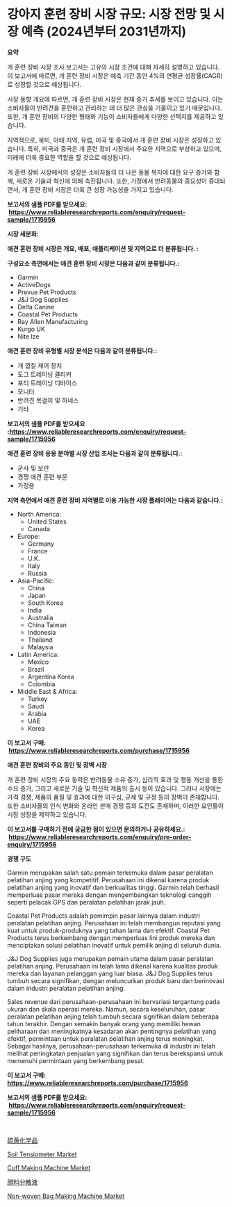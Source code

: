 <p><h1>강아지 훈련 장비 시장 규모: 시장 전망 및 시장 예측 (2024년부터 2031년까지)</h1></p><p><strong>요약</strong></p>
<p><p>개 훈련 장비 시장 조사 보고서는 고유의 시장 조건에 대해 자세히 설명하고 있습니다. 이 보고서에 따르면, 개 훈련 장비 시장은 예측 기간 동안 4%의 연평균 성장률(CAGR)로 성장할 것으로 예상됩니다.</p><p>시장 동향 개요에 따르면, 개 훈련 장비 시장은 현재 증가 추세를 보이고 있습니다. 이는 소비자들이 반려견을 훈련하고 관리하는 데 더 많은 관심을 기울이고 있기 때문입니다. 또한, 개 훈련 장비의 다양한 형태와 기능이 소비자들에게 다양한 선택지를 제공하고 있습니다.</p><p>지역적으로, 북미, 아태 지역, 유럽, 미국 및 중국에서 개 훈련 장비 시장은 성장하고 있습니다. 특히, 미국과 중국은 개 훈련 장비 시장에서 주요한 지역으로 부상하고 있으며, 미래에 더욱 중요한 역할을 할 것으로 예상됩니다.</p><p>개 훈련 장비 시장에서의 성장은 소비자들의 더 나은 동물 복지에 대한 요구 증가와 함께, 새로운 기술과 혁신에 의해 촉진됩니다. 또한, 가정에서 반려동물의 중요성이 증대되면서, 개 훈련 장비 시장은 더욱 큰 성장 가능성을 가지고 있습니다.</p></p>
<p><strong>보고서의 샘플 PDF를 받으세요: &nbsp;<a href="https://www.reliableresearchreports.com/enquiry/request-sample/1715956">https://www.reliableresearchreports.com/enquiry/request-sample/1715956</a></strong></p>
<p><strong>시장 세분화:</strong></p>
<p><strong> 애견 훈련 장비 시장은 개요, 배포, 애플리케이션 및 지역으로 더 분류됩니다. :</strong></p>
<p><strong>구성요소 측면에서는 애견 훈련 장비 시장은 다음과 같이 분류됩니다.:</strong></p>
<p><ul><li>Garmin</li><li>ActiveDogs</li><li>Prevue Pet Products</li><li>J&J Dog Supplies</li><li>Delta Canine</li><li>Coastal Pet Products</li><li>Ray Allen Manufacturing</li><li>Kurgo UK</li><li>Nite Ize</li></ul></p>
<p><strong> 애견 훈련 장비 유형별 시장 분석은 다음과 같이 분류됩니다.:</strong></p>
<p><ul><li>개 껍질 제어 장치</li><li>도그 트레이닝 클리커</li><li>포티 트레이닝 디바이스</li><li>모니터</li><li>반려견 목걸이 및 하네스</li><li>기타</li></ul></p>
<p><strong>보고서의 샘플 PDF를 받으세요 :<a href="https://www.reliableresearchreports.com/enquiry/request-sample/1715956">https://www.reliableresearchreports.com/enquiry/request-sample/1715956</a></strong></p>
<p><strong> 애견 훈련 장비 응용 분야별 시장 산업 조사는 다음과 같이 분류됩니다.:</strong></p>
<p><ul><li>군사 및 보안</li><li>경쟁 애견 훈련 부문</li><li>가정용</li></ul></p>
<p><strong>지역 측면에서 애견 훈련 장비 지역별로 이용 가능한 시장 플레이어는 다음과 같습니다.:</strong></p>
<p><ul>
    <li>
        North America:
        <ul>
            <li>United States</li>
            <li>Canada</li>
        </ul>
    </li>
    <li>
        Europe:
        <ul>
            <li>Germany</li>
            <li>France</li>
            <li>U.K.</li>
            <li>Italy</li>
            <li>Russia</li>
        </ul>
    </li>
    <li>
        Asia-Pacific:
        <ul>
            <li>China</li>
            <li>Japan</li>
            <li>South Korea</li>
            <li>India</li>
            <li>Australia</li>
            <li>China Taiwan</li>
            <li>Indonesia</li>
            <li>Thailand</li>
            <li>Malaysia</li>
        </ul>
    </li>
    <li>
        Latin America:
        <ul>
            <li>Mexico</li>
            <li>Brazil</li>
            <li>Argentina Korea</li>
            <li>Colombia</li>
        </ul>
    </li>
    <li>
        Middle East & Africa:
        <ul>
            <li>Turkey</li>
            <li>Saudi</li>
            <li>Arabia</li>
            <li>UAE</li>
            <li>Korea</li>
        </ul>
    </li>
    </ul></p>
<p><strong>이 보고서 구매: &nbsp;<a href="https://www.reliableresearchreports.com/purchase/1715956">https://www.reliableresearchreports.com/purchase/1715956</a></strong></p>
<p><strong>애견 훈련 장비의 주요 동인 및 장벽 시장</strong></p>
<p><p>개 훈련 장비 시장의 주요 동력은 반려동물 소유 증가, 심리적 효과 및 행동 개선을 통한 수요 증가, 그리고 새로운 기술 및 혁신적 제품의 출시 등이 있습니다. 그러나 시장에는 가격 경쟁, 제품의 품질 및 효과에 대한 의구심, 규제 및 규정 등의 장벽이 존재합니다. 또한 소비자들의 인식 변화와 온라인 판매 경쟁 등의 도전도 존재하며, 이러한 요인들이 시장 성장을 제약하고 있습니다.</p></p>
<p><strong>이 보고서를 구매하기 전에 궁금한 점이 있으면 문의하거나 공유하세요.: &nbsp;<a href="https://www.reliableresearchreports.com/enquiry/pre-order-enquiry/1715956">https://www.reliableresearchreports.com/enquiry/pre-order-enquiry/1715956</a></strong></p>
<p><strong>경쟁 구도</strong></p>
<p><p>Garmin merupakan salah satu pemain terkemuka dalam pasar peralatan pelatihan anjing yang kompetitif. Perusahaan ini dikenal karena produk pelatihan anjing yang inovatif dan berkualitas tinggi. Garmin telah berhasil memperluas pasar mereka dengan mengembangkan teknologi canggih seperti pelacak GPS dan peralatan pelatihan jarak jauh.</p><p>Coastal Pet Products adalah pemimpin pasar lainnya dalam industri peralatan pelatihan anjing. Perusahaan ini telah membangun reputasi yang kuat untuk produk-produknya yang tahan lama dan efektif. Coastal Pet Products terus berkembang dengan memperluas lini produk mereka dan menciptakan solusi pelatihan inovatif untuk pemilik anjing di seluruh dunia.</p><p>J&J Dog Supplies juga merupakan pemain utama dalam pasar peralatan pelatihan anjing. Perusahaan ini telah lama dikenal karena kualitas produk mereka dan layanan pelanggan yang luar biasa. J&J Dog Supplies terus tumbuh secara signifikan, dengan meluncurkan produk baru dan berinovasi dalam industri peralatan pelatihan anjing.</p><p>Sales revenue dari perusahaan-perusahaan ini bervariasi tergantung pada ukuran dan skala operasi mereka. Namun, secara keseluruhan, pasar peralatan pelatihan anjing telah tumbuh secara signifikan dalam beberapa tahun terakhir. Dengan semakin banyak orang yang memiliki hewan peliharaan dan meningkatnya kesadaran akan pentingnya pelatihan yang efektif, permintaan untuk peralatan pelatihan anjing terus meningkat. Sebagai hasilnya, perusahaan-perusahaan terkemuka di industri ini telah melihat peningkatan penjualan yang signifikan dan terus berekspansi untuk memenuhi permintaan yang berkembang pesat.</p></p>
<p><strong>이 보고서 구매: &nbsp; <a href="https://www.reliableresearchreports.com/purchase/1715956">https://www.reliableresearchreports.com/purchase/1715956</a></strong></p>
<p><strong>보고서의 샘플 PDF를 받으세요: &nbsp;<a href="https://www.reliableresearchreports.com/enquiry/request-sample/1715956">https://www.reliableresearchreports.com/enquiry/request-sample/1715956</a></strong><strong></strong></p>
<p>&nbsp;</p>
<p><p><a href="https://github.com/ksxzwxabcuynh011/Market-Research-Report-List-1/blob/main/32796033118.md">硫黄化学品</a></p><p><a href="https://mire-aunt-385.notion.site/Soil-Tensiometer-Market-Size-2024-2031-Global-Industrial-Analysis-Key-Geographical-Regions-Marke-c032a17f5d584342a0d7cc4096fc8adf">Soil Tensiometer Market</a></p><p><a href="https://issuu.com/reportprime-2/docs/cuff-making-machine-market-size-2030.pptx">Cuff Making Machine Market</a></p><p><a href="https://github.com/mcbeesbxa270/Market-Research-Report-List-1/blob/main/91708713119.md">顔料分散液</a></p><p><a href="https://issuu.com/reportprime-2/docs/non-woven-bag-making-machine-market-size-2030.pptx">Non-woven Bag Making Machine Market</a></p></p>